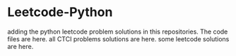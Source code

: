 # Leetcode-Python
adding the python leetcode problem solutions in this repositories. 
The code files are here.
all CTCI problems solutions are here.
some leetcode solutions are here.





























































































































































































































































































































































































































































































































































































































































































































































































































































































































































































































































































































































